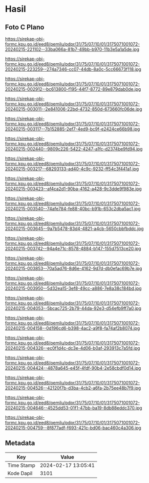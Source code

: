 # Hasil

## Foto C Plano

https://sirekap-obj-formc.kpu.go.id/eed8/pemilu/pdpr/31/75/07/10/01/3175071001072-20240215-221102--33ba066a-81b7-49bb-b970-11b3e5a1a5de.jpg

https://sirekap-obj-formc.kpu.go.id/eed8/pemilu/pdpr/31/75/07/10/01/3175071001072-20240215-223259--274a7346-cc07-44db-8a0c-5cc66673f118.jpg

https://sirekap-obj-formc.kpu.go.id/eed8/pemilu/pdpr/31/75/07/10/01/3175071001072-20240215-002912--bc613800-f195-44f7-8772-89e879dab0de.jpg

https://sirekap-obj-formc.kpu.go.id/eed8/pemilu/pdpr/31/75/07/10/01/3175071001072-20240215-003011--2e841006-22bd-4732-850d-673660fc06de.jpg

https://sirekap-obj-formc.kpu.go.id/eed8/pemilu/pdpr/31/75/07/10/01/3175071001072-20240215-003117--7b152885-2ef7-4ed9-bc9f-e2424ce66b98.jpg

https://sirekap-obj-formc.kpu.go.id/eed8/pemilu/pdpr/31/75/07/10/01/3175071001072-20240215-002440--9809c226-5422-4247-a1fc-d2374be9fd94.jpg

https://sirekap-obj-formc.kpu.go.id/eed8/pemilu/pdpr/31/75/07/10/01/3175071001072-20240215-003217--68293133-ad40-4c9c-9232-ff54c3f441a1.jpg

https://sirekap-obj-formc.kpu.go.id/eed8/pemilu/pdpr/31/75/07/10/01/3175071001072-20240215-003423--af4ca2d1-90ba-4162-a428-9c3dde9f983e.jpg

https://sirekap-obj-formc.kpu.go.id/eed8/pemilu/pdpr/31/75/07/10/01/3175071001072-20240215-003540--74afe784-fe88-40bc-b91b-653c2dba5ac1.jpg

https://sirekap-obj-formc.kpu.go.id/eed8/pemilu/pdpr/31/75/07/10/01/3175071001072-20240215-003645--9a7b5478-83d4-4821-a4cb-5650cbbfbddc.jpg

https://sirekap-obj-formc.kpu.go.id/eed8/pemilu/pdpr/31/75/07/10/01/3175071001072-20240215-003742--94a4e71c-8578-4884-b147-155d7513ce20.jpg

https://sirekap-obj-formc.kpu.go.id/eed8/pemilu/pdpr/31/75/07/10/01/3175071001072-20240215-003853--70a5ad76-8d6e-4162-9d7d-db0efac69b7e.jpg

https://sirekap-obj-formc.kpu.go.id/eed8/pemilu/pdpr/31/75/07/10/01/3175071001072-20240215-003950--5d32ea15-3ef8-49cc-a886-7e8a38c184bd.jpg

https://sirekap-obj-formc.kpu.go.id/eed8/pemilu/pdpr/31/75/07/10/01/3175071001072-20240215-004053--5bcac725-2b79-44da-92e3-d54efb9ff7a0.jpg

https://sirekap-obj-formc.kpu.go.id/eed8/pemilu/pdpr/31/75/07/10/01/3175071001072-20240215-004158--0d196cd6-b398-4ac2-a9f8-fa74af2b8074.jpg

https://sirekap-obj-formc.kpu.go.id/eed8/pemilu/pdpr/31/75/07/10/01/3175071001072-20240215-004326--ec0f1d4c-dc3e-4d06-b0af-293913c7a5fd.jpg

https://sirekap-obj-formc.kpu.go.id/eed8/pemilu/pdpr/31/75/07/10/01/3175071001072-20240215-004424--4878a645-e45f-4fdf-90b4-2e58cbdf0d14.jpg

https://sirekap-obj-formc.kpu.go.id/eed8/pemilu/pdpr/31/75/07/10/01/3175071001072-20240215-004526--42120f7b-d3ba-4cb2-a6fa-2b75ee48b7f9.jpg

https://sirekap-obj-formc.kpu.go.id/eed8/pemilu/pdpr/31/75/07/10/01/3175071001072-20240215-004646--4525dd53-01f1-47bb-ba19-8db88eddc370.jpg

https://sirekap-obj-formc.kpu.go.id/eed8/pemilu/pdpr/31/75/07/10/01/3175071001072-20240215-004759--8f877adf-f693-421c-bd06-bac460c4a306.jpg


## Metadata

| Key        | Value               |
| ---------- | ------------------- |
| Time Stamp | 2024-02-17 13:05:41 |
| Kode Dapil | 3101                |



